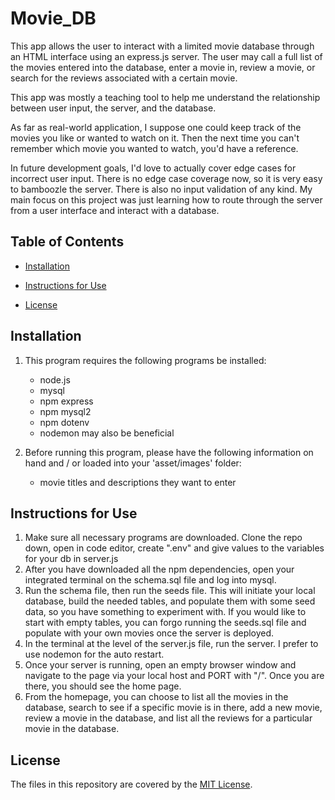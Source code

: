 # Movie_DB

This app allows the user to interact with a limited movie database through an HTML interface using an express.js server. The user may call a full list of the movies entered into the database, enter a movie in, review a movie, or search for the reviews associated with a certain movie.
    
This app was mostly a teaching tool to help me understand the relationship between user input, the server, and the database. 

As far as real-world application, I suppose one could keep track of the movies you like or wanted to watch on it. Then the next time you can't remember which movie you wanted to watch, you'd have a reference. 

In future development goals, I'd love to actually cover edge cases for incorrect user input. There is no edge case coverage now, so it is very easy to bamboozle the server. There is also no input validation of any kind. My main focus on this project was just learning how to route through the server from a user interface and interact with a database.

## Table of Contents
* [Installation](#installation)
* [Instructions for Use](#instructions-for-use)

* [License](#license)
    
## Installation
1. This program requires the following programs be installed:<ul><li>node.js</li><li>mysql</li><li>npm express</li><li>npm mysql2</li><li>npm dotenv</li><li>nodemon may also be beneficial</li></ul>

2. Before running this program, please have the following information on hand and / or loaded into your 'asset/images' folder:<ul><li>movie titles and descriptions they want to enter</li></ul>


## Instructions for Use
<ol><li>Make sure all necessary programs are downloaded. Clone the repo down, open in code editor, create ".env" and give values to the variables for your db in server.js</li><li>After you have downloaded all the npm dependencies, open your integrated terminal on the schema.sql file and log into mysql.</li><li>Run the schema file, then run the seeds file. This will initiate your local database, build the needed tables, and populate them with some seed data, so you have something to experiment with. If you would like to start with empty tables, you can forgo running the seeds.sql file and populate with your own movies once the server is deployed.</li><li>In the terminal at the level of the server.js file, run the server. I prefer to use nodemon for the auto restart.</li><li>Once your server is running, open an empty browser window and navigate to the page via your local host and PORT with "/". Once you are there, you should see the home page.</li><li>From the homepage, you can choose to list all the movies in the database, search to see if a specific movie is in there, add a new movie, review a movie in the database, and list all the reviews for a particular movie in the database.</li></ol>


## License
The files in this repository are covered by the [MIT License](https://choosealicense.com/licenses/mit/).
